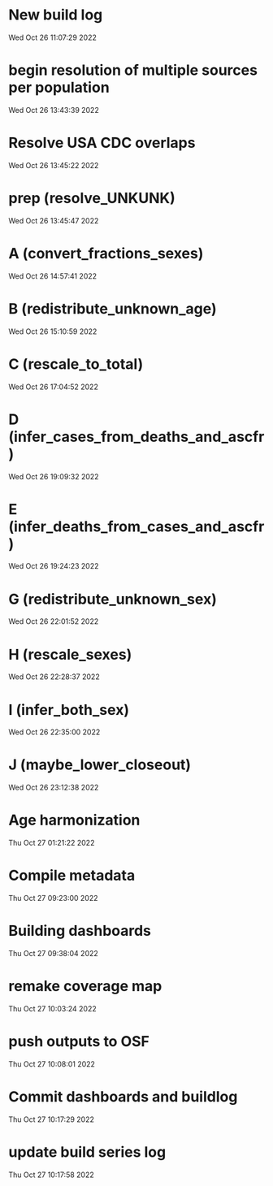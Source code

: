 
# New build log 
 Wed Oct 26 11:07:29 2022 


# begin resolution of multiple sources per population 
 Wed Oct 26 13:43:39 2022 


# Resolve USA CDC overlaps 
 Wed Oct 26 13:45:22 2022 


# prep (resolve_UNKUNK) 
 Wed Oct 26 13:45:47 2022 


# A (convert_fractions_sexes) 
 Wed Oct 26 14:57:41 2022 


# B (redistribute_unknown_age) 
 Wed Oct 26 15:10:59 2022 


# C (rescale_to_total) 
 Wed Oct 26 17:04:52 2022 


# D (infer_cases_from_deaths_and_ascfr) 
 Wed Oct 26 19:09:32 2022 


# E (infer_deaths_from_cases_and_ascfr) 
 Wed Oct 26 19:24:23 2022 


# G (redistribute_unknown_sex) 
 Wed Oct 26 22:01:52 2022 


# H (rescale_sexes) 
 Wed Oct 26 22:28:37 2022 


# I (infer_both_sex) 
 Wed Oct 26 22:35:00 2022 


# J (maybe_lower_closeout) 
 Wed Oct 26 23:12:38 2022 


# Age harmonization 
 Thu Oct 27 01:21:22 2022 


# Compile metadata 
 Thu Oct 27 09:23:00 2022 


# Building dashboards 
 Thu Oct 27 09:38:04 2022 


# remake coverage map 
 Thu Oct 27 10:03:24 2022 


# push outputs to OSF 
 Thu Oct 27 10:08:01 2022 


# Commit dashboards and buildlog 
 Thu Oct 27 10:17:29 2022 


# update build series log 
 Thu Oct 27 10:17:58 2022 

